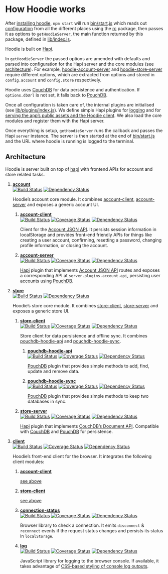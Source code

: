 # How Hoodie works

After [installing hoodie](../#setup), `npm start` will run [bin/start.js](../bin/start.js)
which reads out [configuration](../#usage) from all the different places using
the [rc](https://www.npmjs.com/package/rc) package, then passes it as options to
`getHoodieServer`, the main function returned by this package, defined in
[lib/index.js](index.js).

Hoodie is built on [Hapi](https://hapijs.com).

In `getHoodieServer` the passed options are amended with defaults and parsed
into configuration for the Hapi server and the core modules (see [architecture](#architecture)).
For example, [hoodie-account-server](https://github.com/hoodiehq/hoodie-account-server)
and [hoodie-store-server](https://github.com/hoodiehq/hoodie-store-server) require
different options, which are extracted from options and stored in `config.account`
and `config.store` respectively.

Hoodie uses [CouchDB](https://couchdb.apache.org/) for data persistence and
authentication. If `options.dbUrl` is not set, it falls back to [PouchDB](https://pouchdb.com/).

Once all configuration is taken care of, the internal plugins are initialised
(see [lib/plugins/index.js](plugins/index.js)). We define simple Hapi plugins
for [logging](plugins/log.js) and for [serving the app’s public assets and the Hoodie client](plugins/public.js).
We also load the core modules and register them with the Hapi server.

Once everything is setup, `getHoodieServer` runs the callback and passes the
Hapi `server` instance. The server is then started at the end of [bin/start.js](../bin/start.js)
and the URL where hoodie is running is logged to the terminal.

## Architecture

Hoodie is server built on top of [hapi](http://hapijs.com) with frontend APIs
for account and store related tasks.

1. **[account](https://github.com/hoodiehq/hoodie-account)**  
   [![Build Status](https://travis-ci.org/hoodiehq/hoodie-account.svg?branch=master)](https://travis-ci.org/hoodiehq/hoodie-account)
   [![Dependency Status](https://david-dm.org/hoodiehq/hoodie-account.svg)](https://david-dm.org/hoodiehq/hoodie-account)

   Hoodie’s account core module. It combines [account-client](https://github.com/hoodiehq/hoodie-account-client),
   [account-server](https://github.com/hoodiehq/hoodie-account-server) and
   exposes a generic account UI.

   1. <a name="account-client">**[account-client](https://github.com/hoodiehq/hoodie-account-client)**  
      [![Build Status](https://travis-ci.org/hoodiehq/hoodie-account-client.svg?branch=master)](https://travis-ci.org/hoodiehq/hoodie-account-client)
      [![Coverage Status](https://coveralls.io/repos/hoodiehq/hoodie-account-client/badge.svg?branch=master)](https://coveralls.io/r/hoodiehq/hoodie-account-client?branch=master)
      [![Dependency Status](https://david-dm.org/hoodiehq/hoodie-account-client.svg)](https://david-dm.org/hoodiehq/hoodie-account-client)

      Client for the [Account JSON API](http://docs.accountjsonapi.apiary.io).
      It persists session information in localStorage and provides
      front-end friendly APIs for things like creating a user account,
      confirming, resetting a password, changing profile information,
      or closing the account.

   2. **[account-server](https://github.com/hoodiehq/hoodie-account-server)**  
      [![Build Status](https://api.travis-ci.org/hoodiehq/hoodie-account-server.svg?branch=master)](https://travis-ci.org/hoodiehq/hoodie-account-server)
      [![Coverage Status](https://coveralls.io/repos/hoodiehq/hoodie-server-account/badge.svg?branch=master)](https://coveralls.io/r/hoodiehq/hoodie-server-account?branch=master)
      [![Dependency Status](https://david-dm.org/hoodiehq/hoodie-account-server.svg)](https://david-dm.org/hoodiehq/hoodie-account-server)

      [Hapi](http://hapijs.com/) plugin that implements
      [Account JSON API](http://docs.accountjsonapi.apiary.io) routes and
      exposes a corresponding API at `server.plugins.account.api`, persisting
      user accounts using [PouchDB](https://pouchdb.com).

1. **[store](https://github.com/hoodiehq/hoodie-store)**  
   [![Build Status](https://travis-ci.org/hoodiehq/hoodie-store.svg?branch=master)](https://travis-ci.org/hoodiehq/hoodie-store)
   [![Dependency Status](https://david-dm.org/hoodiehq/hoodie-store.svg)](https://david-dm.org/hoodiehq/hoodie-store)

   Hoodie’s store core module. It combines [store-client](https://github.com/hoodiehq/hoodie-store-client),
   [store-server](https://github.com/hoodiehq/hoodie-store-server) and exposes a
   generic store UI.

   1. <a name="store-client">**[store-client](https://github.com/hoodiehq/hoodie-store-client)**  
      [![Build Status](https://travis-ci.org/hoodiehq/hoodie-store-client.svg?branch=master)](https://travis-ci.org/hoodiehq/hoodie-store-client)
      [![Coverage Status](https://coveralls.io/repos/hoodiehq/hoodie-store-client/badge.svg?branch=master)](https://coveralls.io/r/hoodiehq/hoodie-store-client?branch=master)
      [![Dependency Status](https://david-dm.org/hoodiehq/hoodie-store-client.svg)](https://david-dm.org/hoodiehq/hoodie-store-client)

      Store client for data persistence and offline sync. It combines [pouchdb-hoodie-api](https://github.com/hoodiehq/pouchdb-hoodie-api)
      and [pouchdb-hoodie-sync](https://github.com/hoodiehq/pouchdb-hoodie-sync).

      1. **[pouchdb-hoodie-api](https://github.com/hoodiehq/pouchdb-hoodie-api)**  
         [![Build Status](https://travis-ci.org/hoodiehq/pouchdb-hoodie-api.svg?branch=master)](https://travis-ci.org/hoodiehq/pouchdb-hoodie-api)
         [![Coverage Status](https://coveralls.io/repos/hoodiehq/pouchdb-hoodie-api/badge.svg?branch=master)](https://coveralls.io/r/hoodiehq/pouchdb-hoodie-api?branch=master)
         [![Dependency Status](https://david-dm.org/hoodiehq/pouchdb-hoodie-api.svg)](https://david-dm.org/hoodiehq/pouchdb-hoodie-api)

         [PouchDB](https://pouchdb.com) plugin that provides simple methods to
         add, find, update and remove data.

      2. **[pouchdb-hoodie-sync](https://github.com/hoodiehq/pouchdb-hoodie-sync)**  
         [![Build Status](https://travis-ci.org/hoodiehq/pouchdb-hoodie-sync.svg?branch=master)](https://travis-ci.org/hoodiehq/pouchdb-hoodie-sync)
         [![Coverage Status](https://coveralls.io/repos/hoodiehq/pouchdb-hoodie-sync/badge.svg?branch=master)](https://coveralls.io/r/hoodiehq/pouchdb-hoodie-sync?branch=master)
         [![Dependency Status](https://david-dm.org/hoodiehq/pouchdb-hoodie-sync.svg)](https://david-dm.org/hoodiehq/pouchdb-hoodie-sync)

         [PouchDB](https://pouchdb.com) plugin that provides simple methods to keep two databases in sync.

   2. **[store-server](https://github.com/hoodiehq/hoodie-store-server)**  
      [![Build Status](https://travis-ci.org/hoodiehq/hoodie-store-server.svg?branch=master)](https://travis-ci.org/hoodiehq/hoodie-store-server)
      [![Coverage Status](https://coveralls.io/repos/hoodiehq/hoodie-store-server/badge.svg?branch=master)](https://coveralls.io/r/hoodiehq/hoodie-store-server?branch=master)
      [![Dependency Status](https://david-dm.org/hoodiehq/hoodie-store-server.svg)](https://david-dm.org/hoodiehq/hoodie-store-server)

      [Hapi](http://hapijs.com/) plugin that implements [CouchDB’s Document API](https://wiki.apache.org/couchdb/HTTP_Document_API).
      Compatible with [CouchDB](https://couchdb.apache.org/) and [PouchDB](https://pouchdb.com/)
      for persistence.

1. **[client](https://github.com/hoodiehq/hoodie-client)**  
   [![Build Status](https://travis-ci.org/hoodiehq/hoodie-client.svg?branch=master)](https://travis-ci.org/hoodiehq/hoodie-client)
   [![Coverage Status](https://coveralls.io/repos/hoodiehq/hoodie-client/badge.svg?branch=master)](https://coveralls.io/r/hoodiehq/hoodie-client?branch=master)
   [![Dependency Status](https://david-dm.org/hoodiehq/hoodie-client.svg)](https://david-dm.org/hoodiehq/hoodie-client)

   Hoodie’s front-end client for the browser. It integrates the following client modules:

   1. **[account-client](https://github.com/hoodiehq/hoodie-account-client)**

      [see above](#account-client)

   2. **[store-client](https://github.com/hoodiehq/hoodie-store-client)**

      [see above](#store-client)

   3. **[connection-status](https://github.com/hoodiehq/hoodie-connection-status)**  
      [![Build Status](https://travis-ci.org/hoodiehq/hoodie-connection-status.svg?branch=master)](https://travis-ci.org/hoodiehq/hoodie-connection-status)
      [![Coverage Status](https://coveralls.io/repos/hoodiehq/hoodie-connection-status/badge.svg?branch=master)](https://coveralls.io/r/hoodiehq/hoodie-connection-status?branch=master)
      [![Dependency Status](https://david-dm.org/hoodiehq/hoodie-connection-status.svg)](https://david-dm.org/hoodiehq/hoodie-connection-status)

      Browser library to check a connection. It emits `disconnect` & `reconnect`
      events if the request status changes and persists its status in
      `localStorage`.

   4. **[log](https://github.com/hoodiehq/hoodie-log)**  
      [![Build Status](https://travis-ci.org/hoodiehq/hoodie-log.svg?branch=master)](https://travis-ci.org/hoodiehq/hoodie-log)
      [![Coverage Status](https://coveralls.io/repos/hoodiehq/hoodie-log/badge.svg?branch=master)](https://coveralls.io/r/hoodiehq/hoodie-log?branch=master)
      [![Dependency Status](https://david-dm.org/hoodiehq/hoodie-log.svg)](https://david-dm.org/hoodiehq/hoodie-log)

      JavaScript library for logging to the browser console. If available, it
      takes advantage of [CSS-based styling of console log outputs](https://developer.mozilla.org/en-US/docs/Web/API/Console#Styling_console_output).
